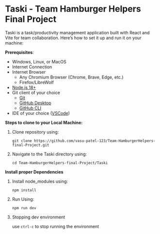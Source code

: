 # Taski - Team Hamburger Helpers Final Project

Taski is a task/productivity management application built with React and Vite for team collaboration. Here’s how to set it up and run it on your machine:

**Prerequisites**:
- Windows, Linux, or MacOS
- Internet Connection
- Internet Browser
  - Any Chromium Browser (Chrome, Brave, Edge, etc.)
  - Firefox/LibreWolf
- [Node.js 18+](https://nodejs.org/)
- Git client of your choice
  - [Git](https://git-scm.com/downloads)
  - [GitHub Desktop](https://desktop.github.com/download/)
  - [GitHub CLI](https://cli.github.com/)
- IDE of your choice ([VSCode](https://code.visualstudio.com/Download))

**Steps to clone to your Local Machine:**
1. Clone repository using:

   `git clone https://github.com/vasu-patel-123/Team-HamburgerHelpers-final-Project.git`
2. Navigate to the Taski directory using:

   `cd Team-HamburgerHelpers-final-Project/Taski`

**Install proper Dependencies**
1. Install node_modules using:

   `npm install`
2. Run Using:

   `npm run dev`
3. Stopping dev environment

   use `ctrl-c` to stop running the environment

  

